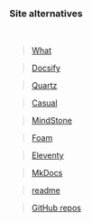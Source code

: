 
### Site alternatives

<br>

> [What](https://rmzetti.github.io/what)

> [Docsify](https://rmzetti.github.io/docs)

> [Quartz](https://rmzetti.github.io/quartz)

> [Casual](https://rmzetti.github.io/casual)

> [MindStone](https://rmzetti.github.io/mindstone)

<!-- [Docusaurus](https://rmzetti.github.io/docu) -->

> [Foam](https://rmzetti.github.io/foam-digital-garden)

> [Eleventy](https://rmzetti.github.io/site)

> [MkDocs](https://rmzetti.github.io/rmz)

> [readme](README.md)

> [GitHub repos](https://github.com/rmzetti?tab=repositories)